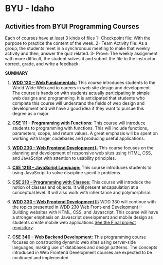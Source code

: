 # BYU - Idaho

## Activities from BYUI Programming Courses

Each of courses have at least 3 kinds of files
1- Checkpoint file: With the purpose to practice the content of the week. 
2- Team Activity file: As a group, the students meet in a synchronous meeting to make that weekly activity and then, answer the quiz related.
3- Prove: The weekly assignment with more difficult, the student solves it and submit the file to the instructor correct, grade, and write a feedback.

**SUMMARY**

 1. **[WDD 130 – Web Fundamentals:](https://github.com/felipesud/wdd130)** This course introduces students to the World Wide Web and to careers in web site design and development. The course is hands on with students actually participating in simple web designs and programming. It is anticipated that students who complete this course will understand the fields of web design and development and will have a good idea if they want to pursue this degree as a major.
2. **[CSE 111 – Programming with Functions:](https://github.com/felipesud/byu-idaho/tree/master/cse111)** This course will introduce students to programming with functions. This will include functions, parameters, scope, and return values. A great emphasis will be spent on working with larger codebases and producing useful applications.
3. **[WDD 230 – Web Frontend Development I:](https://github.com/felipesud/wdd230)** This course focuses on the planning and development of responsive web sites using HTML, CSS, and JavaScript with attention to usability principles.
4. **[CSE 121B – JavaScript Language:](https://github.com/felipesud/byu-idaho/tree/master/cse121b)** This course introduces students to using JavaScript to solve discipline specific problems.
5. **[CSE 210 – Programming with Classes:](https://github.com/felipesud/byu-idaho/tree/master/cse210)** This course will introduce the notion of classes and objects. It will present encapsulation at a conceptual level. It will also work with inheritance and polymorphism.
5. **[WDD 330 – Web Frontend Development II:](https://github.com/felipesud/sleepOutside)** WDD 330 will continue with the topics presented in WDD 230 Web Front-end Development I: Building websites with HTML, CSS, and Javascript. This course will have a stronger emphasis on Javascript development and mobile design as students create mobile web applications.[See the Final project repository](https://github.com/felipesud/amazing-animals).

6. **[CSE 340 – Web Backend Development:](https://github.com/felipesud/byu-idaho/tree/master/cse340/phpmotors)** This programming course focuses on constructing dynamic web sites using server-side languages, making use of databases and design patterns.  The concepts introduced in Web Frontend Development courses are expected to be continued and implemented.  



